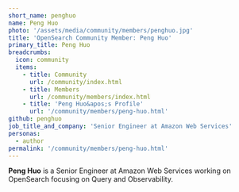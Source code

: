 ```yaml
---
short_name: penghuo
name: Peng Huo
photo: '/assets/media/community/members/penghuo.jpg'
title: 'OpenSearch Community Member: Peng Huo'
primary_title: Peng Huo
breadcrumbs:
  icon: community
  items:
    - title: Community
      url: /community/index.html
    - title: Members
      url: /community/members/index.html
    - title: 'Peng Huo&apos;s Profile'
      url: '/community/members/peng-huo.html'
github: penghuo
job_title_and_company: 'Senior Engineer at Amazon Web Services'
personas:
  - author
permalink: '/community/members/peng-huo.html'
---
```


**Peng Huo** is a Senior Engineer at Amazon Web Services working on OpenSearch focusing on Query and Observability.